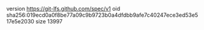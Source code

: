 version https://git-lfs.github.com/spec/v1
oid sha256:019ecd0a0f8be77a09c9b9723b0a4dfdbb9afe7c40247ece3ed53e517e5e2030
size 13997
